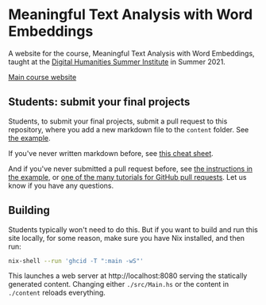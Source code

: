 # Meaningful Text Analysis with Word Embeddings

A website for the course, Meaningful Text Analysis with Word Embeddings, taught at the [Digital Humanities Summer Institute](https://dhsi.org/dhsi-2021-online-edition/) in Summer 2021. 

[Main course website](http://dhsi2021.jonreeve.com/)



## Students: submit your final projects

Students, to submit your final projects, submit a pull request to this repository, where you add a new markdown file to the `content` folder. See [the example](https://github.com/JonathanReeve/course-word-embeddings/blob/master/content/first-post.md). 

If you've never written markdown before, see [this cheat sheet](https://www.markdownguide.org/cheat-sheet). 

And if you've never submitted a pull request before, see [the instructions in the example](https://github.com/JonathanReeve/course-word-embeddings/blob/master/content/first-post.md), or [one of the many tutorials for GitHub pull requests](https://duckduckgo.com/?q=github+pull+request&ia=web). Let us know if you have any questions.

## Building

Students typically won't need to do this. But if you want to build and run this site locally, for some reason, make sure you have Nix installed, and then run:

```bash
nix-shell --run 'ghcid -T ":main -wS"'
```

This launches a web server at http://localhost:8080 serving the statically generated content. Changing either `./src/Main.hs` or the content in `./content` reloads everything.

